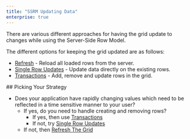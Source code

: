 ```yaml
---
title: "SSRM Updating Data"
enterprise: true
---
```


There are various different approaches for having the grid update to changes while using the Server-Side Row Model.

The different options for keeping the grid updated are as follows:
- [Refresh](/server-side-model-updating-refresh/) - Reload all loaded rows from the server.
- [Single Row Updates](/server-side-model-updating-single-row/) - Update data directly on the existing rows.
- [Transactions](/server-side-model-updating-transactions/) - Add, remove and update rows in the grid.

## Picking Your Strategy

 - Does your application have rapidly changing values which need to be reflected in a time sensitive manner to your user?
    - If yes, do you need to handle creating and removing rows?
        - If yes, then use [Transactions](/server-side-model-updating-transactions/)
        - If not, try [Single Row Updates](/server-side-model-updating-single-row/)
    - If not, then [Refresh The Grid](/server-side-model-updating-refresh/)

